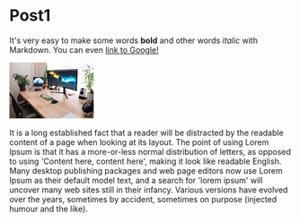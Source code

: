 # Post1  
It's very easy to make some words **bold** and other words *italic* with Markdown. You can even [link to Google!](http://google.com)

![post_thumbnail](https://github.com/Ayush909/BlogVlogPics/blob/master/Pics/post1.jpg)

It is a long established fact that a reader will be distracted by the readable content of a page when looking at its layout. The point of using Lorem Ipsum is that it has a more-or-less normal distribution of letters, as opposed to using 'Content here, content here', making it look like readable English. Many desktop publishing packages and web page editors now use Lorem Ipsum as their default model text, and a search for 'lorem ipsum' will uncover many web sites still in their infancy. Various versions have evolved over the years, sometimes by accident, sometimes on purpose (injected humour and the like).

